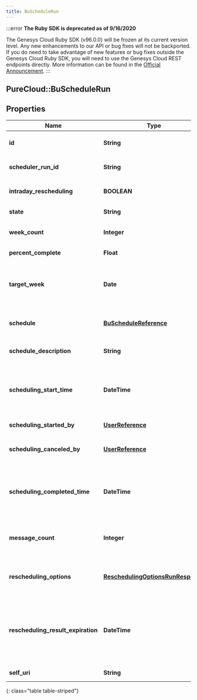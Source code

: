 ```yaml
---
title: BuScheduleRun
---
```


:::error
**The Ruby SDK is deprecated as of 9/16/2020**

The Genesys Cloud Ruby SDK (v96.0.0) will be frozen at its current version level. Any new enhancements to our API or bug fixes will not be backported. If you do need to take advantage of new features or bug fixes outside the Genesys Cloud Ruby SDK, you will need to use the Genesys Cloud REST endpoints directly. More information can be found in the [Official Announcement](https://developer.mypurecloud.com/forum/t/announcement-genesys-cloud-ruby-sdk-end-of-life/8850).
:::


## PureCloud::BuScheduleRun

## Properties

|Name | Type | Description | Notes|
|------------ | ------------- | ------------- | -------------|
| **id** | **String** | The globally unique identifier for the object. | [optional] |
| **scheduler_run_id** | **String** | The scheduler run ID.  Reference this value for support | [optional] |
| **intraday_rescheduling** | **BOOLEAN** | Whether this is an intraday rescheduling run | [optional] |
| **state** | **String** | The state of the generation run | [optional] |
| **week_count** | **Integer** | The number of weeks spanned by the schedule | [optional] |
| **percent_complete** | **Float** | Percent completion of the schedule run | [optional] |
| **target_week** | **Date** | The start date of the target week. Dates are represented as an ISO-8601 string. For example: yyyy-MM-dd | [optional] |
| **schedule** | [**BuScheduleReference**](BuScheduleReference.html) | The generated schedule.  Null unless the schedule run is complete | [optional] |
| **schedule_description** | **String** | The description of the generated schedule | [optional] |
| **scheduling_start_time** | **DateTime** | When the schedule generation run started. Date time is represented as an ISO-8601 string. For example: yyyy-MM-ddTHH:mm:ss.SSSZ | [optional] |
| **scheduling_started_by** | [**UserReference**](UserReference.html) | The user who started the scheduling run | [optional] |
| **scheduling_canceled_by** | [**UserReference**](UserReference.html) | The user who canceled the scheduling run, if applicable | [optional] |
| **scheduling_completed_time** | **DateTime** | When the scheduling run was completed, if applicable. Date time is represented as an ISO-8601 string. For example: yyyy-MM-ddTHH:mm:ss.SSSZ | [optional] |
| **message_count** | **Integer** | The number of schedule generation messages for this schedule generation run | [optional] |
| **rescheduling_options** | [**ReschedulingOptionsRunResponse**](ReschedulingOptionsRunResponse.html) | Rescheduling options for this run.  Null unless intradayRescheduling is true | [optional] |
| **rescheduling_result_expiration** | **DateTime** | When the reschedule result will expire.  Null unless intradayRescheduling is true. Date time is represented as an ISO-8601 string. For example: yyyy-MM-ddTHH:mm:ss.SSSZ | [optional] |
| **self_uri** | **String** | The URI for this object | [optional] |
{: class="table table-striped"}


